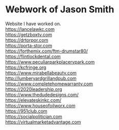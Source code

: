 # Webwork of Jason Smith
Website I have worked on.<br>
<a href="https://lancelawkc.com">https://lancelawkc.com</a><br>
<a href="https://getzboxtv.com">https://getzboxtv.com</a><br>
<a href="https://drtorpor.com">https://drtorpor.com</a><br>
<a href="https://porta-stor.com">https://porta-stor.com</a><br>
<a href="https://forthemix.com/ftm-drumstar80/">https://forthemix.com/ftm-drumstar80/</a><br>
<a href="https://flintlockdental.com">https://flintlockdental.com</a><br>
<a href="https://www.peculiarparkplacervpark.com">https://www.peculiarparkplacervpark.com</a><br>
<a href="https://kcfringe.org">https://kcfringe.org</a><br>
<a href="https://www.mirabellabeauty.com">https://www.mirabellabeauty.com</a><br>
<a href="http://lumberyardgrillandpub.com">http://lumberyardgrillandpub.com</a><br>
<a href="https://www.completehomewarranty.com">https://www.completehomewarranty.com</a><br>
<a href="https://2020leadership.org">https://2020leadership.org</a><br>
<a href="https://www.thedudedesigns.com/">https://www.thedudedesigns.com/</a><br>
<a href="https://elevateskinkc.com/">https://elevateskinkc.com/</a><br>
<a href="https://www.houseofoilworx.com">https://www.houseofoilworx.com</a><br>
<a href="https://951club.com">https://951club.com</a><br>
<a href="https://socialpolitician.com">https://socialpolitician.com</a><br>
<a href="https://virtualmarketadvantage.com">https://virtualmarketadvantage.com</a><br>
